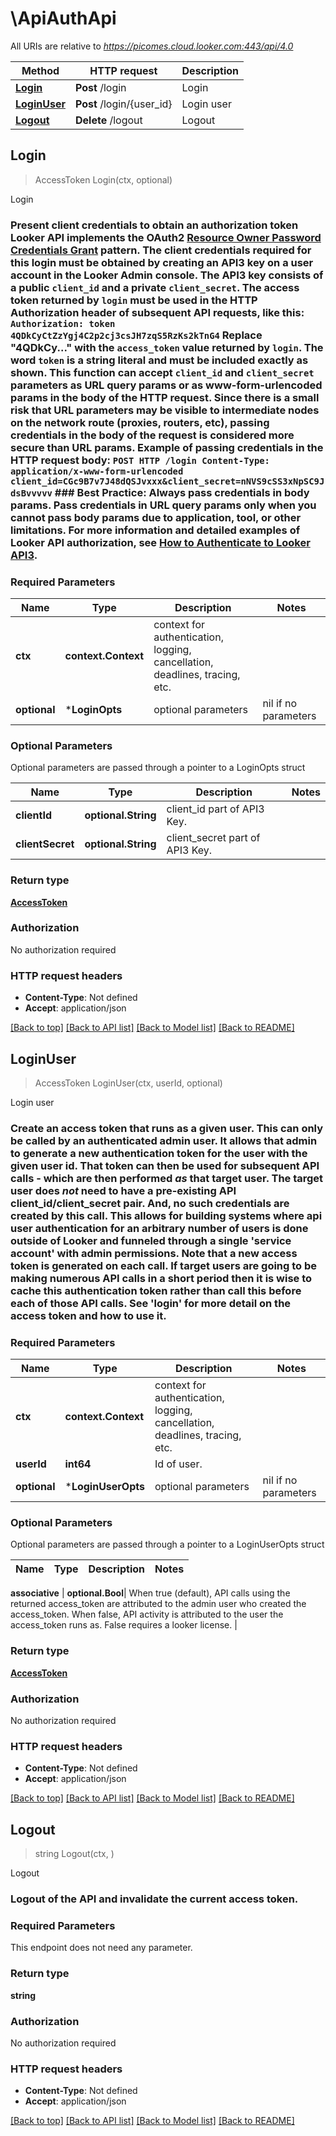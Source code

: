 # \ApiAuthApi

All URIs are relative to *https://picomes.cloud.looker.com:443/api/4.0*

Method | HTTP request | Description
------------- | ------------- | -------------
[**Login**](ApiAuthApi.md#Login) | **Post** /login | Login
[**LoginUser**](ApiAuthApi.md#LoginUser) | **Post** /login/{user_id} | Login user
[**Logout**](ApiAuthApi.md#Logout) | **Delete** /logout | Logout



## Login

> AccessToken Login(ctx, optional)

Login

### Present client credentials to obtain an authorization token  Looker API implements the OAuth2 [Resource Owner Password Credentials Grant](https://looker.com/docs/r/api/outh2_resource_owner_pc) pattern. The client credentials required for this login must be obtained by creating an API3 key on a user account in the Looker Admin console. The API3 key consists of a public `client_id` and a private `client_secret`.  The access token returned by `login` must be used in the HTTP Authorization header of subsequent API requests, like this: ``` Authorization: token 4QDkCyCtZzYgj4C2p2cj3csJH7zqS5RzKs2kTnG4 ``` Replace \"4QDkCy...\" with the `access_token` value returned by `login`. The word `token` is a string literal and must be included exactly as shown.  This function can accept `client_id` and `client_secret` parameters as URL query params or as www-form-urlencoded params in the body of the HTTP request. Since there is a small risk that URL parameters may be visible to intermediate nodes on the network route (proxies, routers, etc), passing credentials in the body of the request is considered more secure than URL params.  Example of passing credentials in the HTTP request body: ```` POST HTTP /login Content-Type: application/x-www-form-urlencoded  client_id=CGc9B7v7J48dQSJvxxx&client_secret=nNVS9cSS3xNpSC9JdsBvvvvv ````  ### Best Practice: Always pass credentials in body params. Pass credentials in URL query params **only** when you cannot pass body params due to application, tool, or other limitations.  For more information and detailed examples of Looker API authorization, see [How to Authenticate to Looker API3](https://github.com/looker/looker-sdk-ruby/blob/master/authentication.md). 

### Required Parameters


Name | Type | Description  | Notes
------------- | ------------- | ------------- | -------------
**ctx** | **context.Context** | context for authentication, logging, cancellation, deadlines, tracing, etc.
 **optional** | ***LoginOpts** | optional parameters | nil if no parameters

### Optional Parameters

Optional parameters are passed through a pointer to a LoginOpts struct


Name | Type | Description  | Notes
------------- | ------------- | ------------- | -------------
 **clientId** | **optional.String**| client_id part of API3 Key. | 
 **clientSecret** | **optional.String**| client_secret part of API3 Key. | 

### Return type

[**AccessToken**](AccessToken.md)

### Authorization

No authorization required

### HTTP request headers

- **Content-Type**: Not defined
- **Accept**: application/json

[[Back to top]](#) [[Back to API list]](../README.md#documentation-for-api-endpoints)
[[Back to Model list]](../README.md#documentation-for-models)
[[Back to README]](../README.md)


## LoginUser

> AccessToken LoginUser(ctx, userId, optional)

Login user

### Create an access token that runs as a given user.  This can only be called by an authenticated admin user. It allows that admin to generate a new authentication token for the user with the given user id. That token can then be used for subsequent API calls - which are then performed *as* that target user.  The target user does *not* need to have a pre-existing API client_id/client_secret pair. And, no such credentials are created by this call.  This allows for building systems where api user authentication for an arbitrary number of users is done outside of Looker and funneled through a single 'service account' with admin permissions. Note that a new access token is generated on each call. If target users are going to be making numerous API calls in a short period then it is wise to cache this authentication token rather than call this before each of those API calls.  See 'login' for more detail on the access token and how to use it. 

### Required Parameters


Name | Type | Description  | Notes
------------- | ------------- | ------------- | -------------
**ctx** | **context.Context** | context for authentication, logging, cancellation, deadlines, tracing, etc.
**userId** | **int64**| Id of user. | 
 **optional** | ***LoginUserOpts** | optional parameters | nil if no parameters

### Optional Parameters

Optional parameters are passed through a pointer to a LoginUserOpts struct


Name | Type | Description  | Notes
------------- | ------------- | ------------- | -------------

 **associative** | **optional.Bool**| When true (default), API calls using the returned access_token are attributed to the admin user who created the access_token. When false, API activity is attributed to the user the access_token runs as. False requires a looker license. | 

### Return type

[**AccessToken**](AccessToken.md)

### Authorization

No authorization required

### HTTP request headers

- **Content-Type**: Not defined
- **Accept**: application/json

[[Back to top]](#) [[Back to API list]](../README.md#documentation-for-api-endpoints)
[[Back to Model list]](../README.md#documentation-for-models)
[[Back to README]](../README.md)


## Logout

> string Logout(ctx, )

Logout

### Logout of the API and invalidate the current access token. 

### Required Parameters

This endpoint does not need any parameter.

### Return type

**string**

### Authorization

No authorization required

### HTTP request headers

- **Content-Type**: Not defined
- **Accept**: application/json

[[Back to top]](#) [[Back to API list]](../README.md#documentation-for-api-endpoints)
[[Back to Model list]](../README.md#documentation-for-models)
[[Back to README]](../README.md)

